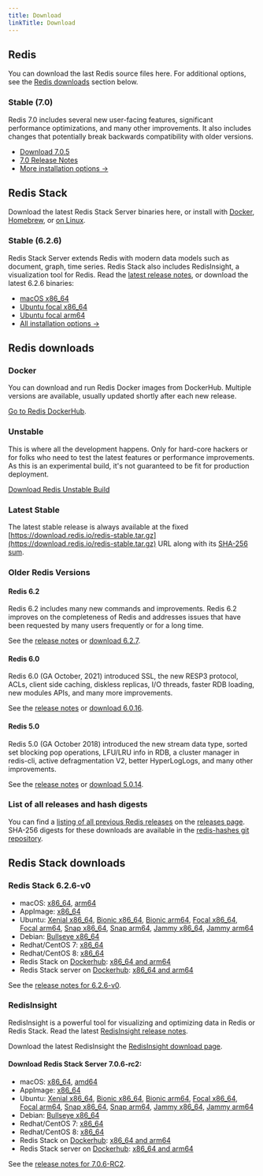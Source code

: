 ```yaml
---
title: Download
linkTitle: Download
---
```

<div class="download-cards">
<div id="download-redis">

## Redis

You can download the last Redis source files here. For additional options, see the [Redis downloads](#redis-downloads) section below.

### Stable (7.0)

Redis 7.0 includes several new user-facing features, significant performance optimizations, and many other improvements. It also includes changes that potentially break backwards compatibility with older versions.

* [Download 7.0.5](https://github.com/redis/redis/archive/7.0.5.tar.gz)
* [7.0 Release Notes](https://raw.githubusercontent.com/redis/redis/7.0/00-RELEASENOTES)
* [More installation options ->](#redis-downloads)

</div>

<div id="download-redis-stack">

## Redis Stack

Download the latest Redis Stack Server binaries here, or install with [Docker](/docs/stack/get-started/install/docker), [Homebrew](/docs/stack/get-started/install/mac-os), or [on Linux](/docs/stack/get-started/install/linux).

### Stable (6.2.6)

Redis Stack Server extends Redis with modern data models such as document, graph, time series. Redis Stack also includes RedisInsight, a visualization tool for Redis. Read the [latest release notes](https://github.com/redis-stack/redis-stack/releases/tag/v6.2.6-v0), or download the latest 6.2.6 binaries:

* [macOS x86_64](https://packages.redis.io/redis-stack/redis-stack-server-6.2.6-v0.catalina.x86_64.zip)
* [Ubuntu focal x86_64](https://packages.redis.io/redis-stack/redis-stack-server-6.2.6-v0.focal.x86_64.tar.gz)
* [Ubuntu focal arm64](https://packages.redis.io/redis-stack/redis-stack-server-6.2.6-v0.focal.arm64.tar.gz)
* [All installation options ->](#redis-stack-downloads)
</div>
</div>

<div id="download-details">

## Redis downloads

### Docker

You can download and run Redis Docker images from DockerHub. Multiple versions are available, usually updated shortly after each new release.

[Go to Redis DockerHub](https://hub.docker.com/_/redis).

### Unstable

This is where all the development happens. Only for hard-core hackers or for folks who need to test the latest features or performance improvements. As this is an experimental build, it's not guaranteed to be fit for production deployment.

[Download Redis Unstable Build](https://github.com/redis/redis/archive/unstable.tar.gz)

### Latest Stable

The latest stable release is always available at the fixed [https://download.redis.io/redis-stable.tar.gz](https://download.redis.io/redis-stable.tar.gz) URL along with its [SHA-256 sum](https://download.redis.io/redis-stable.tar.gz.SHA256SUM).

### Older Redis Versions

#### Redis 6.2

Redis 6.2 includes many new commands and improvements. Redis 6.2 improves on the completeness of Redis and addresses issues that have been requested by many users frequently or for a long time.

See the [release notes](https://raw.githubusercontent.com/redis/redis/6.2/00-RELEASENOTES) or [download 6.2.7](https://download.redis.io/releases/redis-6.2.7.tar.gz).

#### Redis 6.0

Redis 6.0 (GA October, 2021) introduced SSL, the new RESP3 protocol, ACLs, client side caching, diskless replicas, I/O threads, faster RDB loading, new modules APIs, and many more improvements.

See the [release notes](https://raw.githubusercontent.com/redis/redis/6.0/00-RELEASENOTES) or [download 6.0.16](https://download.redis.io/releases/redis-6.0.16.tar.gz).

#### Redis 5.0

Redis 5.0 (GA October 2018) introduced the new stream data type, sorted set blocking pop operations, LFU/LRU info in RDB, a cluster manager in redis-cli, active defragmentation V2, better HyperLogLogs, and many other improvements.

See the [release notes](https://raw.githubusercontent.com/redis/redis/5.0/00-RELEASENOTES) or [download 5.0.14](https://download.redis.io/releases/redis-5.0.14.tar.gz).

### List of all releases and hash digests

You can find a [listing of all previous Redis releases](https://download.redis.io/releases/) on the [releases page](https://download.redis.io/releases/). SHA-256 digests for these downloads are available in the [redis-hashes git repository](https://github.com/redis/redis-hashes/).

## Redis Stack downloads

### Redis Stack 6.2.6-v0

* macOS: [x86_64](https://packages.redis.io/redis-stack/redis-stack-server-6.2.6-v0.catalina.x86_64.zip), [arm64](https://packages.redis.io/redis-stack/redis-stack-server-6.2.6-v0.monterey.arm64.zip)
* AppImage: [x86_64](https://packages.redis.io/redis-stack/redis-stack-server-6.2.6-v0-x86_64.AppImage)
* Ubuntu: [Xenial x86_64](https://packages.redis.io/redis-stack/redis-stack-server-6.2.6-v0.xenial.x86_64.tar.gz), [Bionic x86_64](https://packages.redis.io/redis-stack/redis-stack-server-6.2.6-v0.bionic.x86_64.tar.gz), [Bionic arm64](https://packages.redis.io/redis-stack/redis-stack-server-6.2.6-v0.bionic.arm64.tar.gz), [Focal x86_64](https://packages.redis.io/redis-stack/redis-stack-server-6.2.6-v0.focal.x86_64.tar.gz), [Focal arm64](https://packages.redis.io/redis-stack/redis-stack-server-6.2.6-v0.focal.arm64.tar.gz), [Snap x86_64](https://packages.redis.io/redis-stack/redis-stack-server-6.2.6-v0.x86_64.snap), [Snap arm64](https://packages.redis.io/redis-stack/redis-stack-server-6.2.6-v0.arm64.snap), [Jammy x86_64](https://packages.redis.io/redis-stack/redis-stack-server-6.2.6-v0.jammy.x86_64.tar.gz), [Jammy arm64](https://packages.redis.io/redis-stack/redis-stack-server-6.2.6-v0.jammy.arm64.tar.gz) 
* Debian: [Bullseye x86_64](https://packages.redis.io/redis-stack/redis-stack-server-6.2.6-v0.bullseye.x86_64.tar.gz)
* Redhat/CentOS 7: [x86_64](https://packages.redis.io/redis-stack/redis-stack-server-6.2.6-v0.rhel7.x86_64.tar.gz)
* Redhat/CentOS 8: [x86_64](https://packages.redis.io/redis-stack/redis-stack-server-6.2.6-v0.rhel8.x86_64.tar.gz)
* Redis Stack on [Dockerhub](https://hub.docker.com/u/redis): [x86_64 and arm64](https://hub.docker.com/r/redis/redis-stack)
* Redis Stack server on [Dockerhub](https://hub.docker.com/u/redis): [x86_64 and arm64](https://hub.docker.com/r/redis/redis-stack-server)

See the [release notes for 6.2.6-v0](https://github.com/redis-stack/redis-stack/releases/tag/v6.2.6-v0).

### RedisInsight

RedisInsight is a powerful tool for visualizing and optimizing data in Redis or Redis Stack. Read the latest [RedisInsight release notes](https://github.com/RedisInsight/RedisInsight/releases).

Download the latest RedisInsight the [RedisInsight download page](https://redis.com/redis-enterprise/redis-insight/).

#### Download Redis Stack Server 7.0.6-rc2:

* macOS: [x86_64](https://packages.redis.io/redis-stack/redis-stack-server-7.0.6-RC2.catalina.x86_64.zip), [amd64](https://packages.redis.io/redis-stack/redis-stack-server-7.0.6-RC2.monterey.arm64.zip)
* AppImage: [x86_64](https://packages.redis.io/redis-stack/redis-stack-server-7.0.6-RC2-x86_64.AppImage)
* Ubuntu: [Xenial x86_64](https://packages.redis.io/redis-stack/redis-stack-server-7.0.6-RC2.xenial.x86_64.tar.gz), [Bionic x86_64](https://packages.redis.io/redis-stack/redis-stack-server-7.0.6-RC2.bionic.x86_64.tar.gz), [Bionic arm64](https://packages.redis.io/redis-stack/redis-stack-server-7.0.6-RC2.bionic.arm64.tar.gz), [Focal x86_64](https://packages.redis.io/redis-stack/redis-stack-server-7.0.6-RC2.focal.x86_64.tar.gz), [Focal arm64](https://packages.redis.io/redis-stack/redis-stack-server-7.0.6-RC2.focal.arm64.tar.gz), [Snap x86_64](https://packages.redis.io/redis-stack/redis-stack-server-7.0.6-RC2.x86_64.snap), [Snap arm64](https://packages.redis.io/redis-stack/redis-stack-server-7.0.6-RC2.arm64.snap), [Jammy x86_64](https://packages.redis.io/redis-stack/redis-stack-server-7.0.6-RC2.jammy.x86_64.zip), [Jammy arm64](https://packages.redis.io/redis-stack/redis-stack-server-7.0.6-RC2.jammy.arm64.zip)
* Debian: [Bullseye x86_64](https://packages.redis.io/redis-stack/redis-stack-server-7.0.6-RC2.bullseye.x86_64.tar.gz)
* Redhat/CentOS 7: [x86_64](https://packages.redis.io/redis-stack/redis-stack-server-7.0.6-RC2.rhel7.x86_64.tar.gz)
* Redhat/CentOS 8: [x86_64](https://packages.redis.io/redis-stack/redis-stack-server-7.0.6-RC2.rhel8.x86_64.tar.gz)
* Redis Stack on [Dockerhub](https://hub.docker.com/u/redis): [x86_64 and arm64](https://hub.docker.com/r/redis/redis-stack)
* Redis Stack server on [Dockerhub](https://hub.docker.com/u/redis): [x86_64 and arm64](https://hub.docker.com/r/redis/redis-stack-server)

See the [release notes for 7.0.6-RC2](https://github.com/redis-stack/redis-stack/releases/tag/v7.0.6-RC2).

</div>
